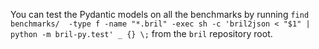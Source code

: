 You can test the Pydantic models on all the benchmarks by running `find benchmarks/  -type f -name "*.bril" -exec sh -c 'bril2json < "$1" | python -m bril-py.test' _ {} \;` from the `bril` repository root.